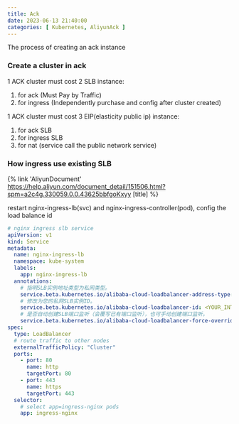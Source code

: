 ```yaml
---
title: Ack
date: 2023-06-13 21:40:00
categories: [ Kubernetes, AliyunAck ]
---
```


The process of creating an ack instance

### Create a cluster in ack

1 ACK cluster must cost 2 SLB instance:

1. for ack      (Must Pay by Traffic)
2. for ingress  (Independently purchase and config after cluster created)

1 ACK cluster must cost 3 EIP(elasticity public ip) instance:

1. for ack SLB
2. for ingress SLB
3. for nat (service call the public network service)

### How ingress use existing SLB

{% link 'AliyunDocument' https://help.aliyun.com/document_detail/151506.html?spm=a2c4g.330059.0.0.43625bbfgoKxyy [title] %}

restart nginx-ingress-lb(svc) and nginx-ingress-controller(pod), config the load balance id

```yaml
# nginx ingress slb service
apiVersion: v1
kind: Service
metadata:
  name: nginx-ingress-lb
  namespace: kube-system
  labels:
    app: nginx-ingress-lb
  annotations:
    # 指明SLB实例地址类型为私网类型。
    service.beta.kubernetes.io/alibaba-cloud-loadbalancer-address-type: intranet
    # 修改为您的私网SLB实例ID。
    service.beta.kubernetes.io/alibaba-cloud-loadbalancer-id: <YOUR_INTRANET_SLB_ID>
    # 是否自动创建SLB端口监听（会覆写已有端口监听），也可手动创建端口监听。
    service.beta.kubernetes.io/alibaba-cloud-loadbalancer-force-override-listeners: 'true'
spec:
  type: LoadBalancer
  # route traffic to other nodes
  externalTrafficPolicy: "Cluster"
  ports:
    - port: 80
      name: http
      targetPort: 80
    - port: 443
      name: https
      targetPort: 443
  selector:
    # select app=ingress-nginx pods
    app: ingress-nginx
```